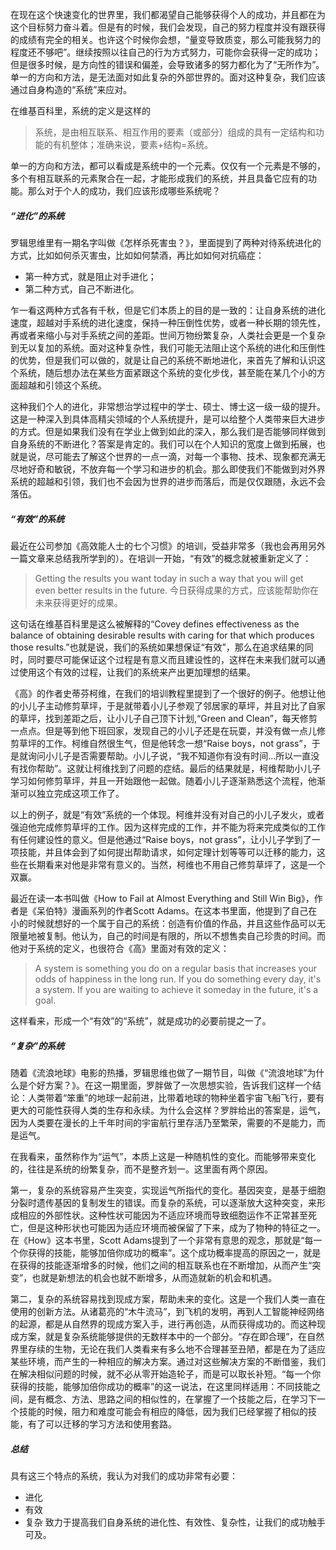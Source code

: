 在现在这个快速变化的世界里，我们都渴望自己能够获得个人的成功，并且都在为这个目标努力奋斗着。但是有的时候，我们会发现，自己的努力程度并没有跟获得的成绩有完全的相关。也许这个时候你会想，“量变导致质变，那么可能我努力的程度还不够吧”。继续按照以往自己的行为方式努力，可能你会获得一定的成功；但是很多时候，是方向性的错误和偏差，会导致诸多的努力都化为了“无所作为”。单一的方向和方法，是无法面对如此复杂的外部世界的。面对这种复杂，我们应该通过自身构造的“系统”来应对。

在维基百科里，系统的定义是这样的
> 系统，是由相互联系、相互作用的要素（或部分）组成的具有一定结构和功能的有机整体；准确来说，要素+结构=系统。

单一的方向和方法，都可以看成是系统中的一个元素。仅仅有一个元素是不够的，多个有相互联系的元素聚合在一起，才能形成我们的系统，并且具备它应有的功能。那么对于个人的成功，我们应该形成哪些系统呢？

##### “进化”的系统

罗辑思维里有一期名字叫做《怎样杀死害虫？》，里面提到了两种对待系统进化的方式，比如如何杀灭害虫，比如如何禁酒，再比如如何对抗癌症：
- 第一种方式，就是阻止对手进化；
- 第二种方式，自己不断进化。

乍一看这两种方式各有千秋，但是它们本质上的目的是一致的：让自身系统的进化速度，超越对手系统的进化速度，保持一种压倒性优势，或者一种长期的领先性，再或者来缩小与对手系统之间的差距。世间万物纷繁复杂，人类社会更是一个复杂到无以复加的系统。面对这种复杂性，我们可能无法阻止这个系统的进化和压倒性的优势，但是我们可以做的，就是让自己的系统不断地进化，来首先了解和认识这个系统，随后想办法在某些方面紧跟这个系统的变化步伐，甚至能在某几个小的方面超越和引领这个系统。

这种我们个人的进化，非常想治学过程中的学士、硕士、博士这一级一级的提升。这是一种深入到具体高精尖领域的个人系统提升，是可以给整个人类带来巨大进步的方式。但是如果我们没有在学业上做到如此的深入，那么我们是否能够同样做到自身系统的不断进化？答案是肯定的。我们可以在个人知识的宽度上做到拓展，也就是说，尽可能去了解这个世界的一点一滴，对每一个事物、技术、现象都充满无尽地好奇和敏锐，不放弃每一个学习和进步的机会。那么即使我们不能做到对外界系统的超越和引领，我们也不会因为世界的进步而落后，而是仅仅跟随，永远不会落伍。

##### “有效”的系统

最近在公司参加《高效能人士的七个习惯》的培训，受益非常多（我也会再用另外一篇文章来总结我所学到的）。在培训一开始，“有效”的概念就被重新定义了：
> Getting the results you want today in such a way that you will get even better results in the future. 今日获得成果的方式，应该能帮助你在未来获得更好的成果。

这句话在维基百科里是这么被解释的“Covey defines effectiveness as the balance of obtaining desirable results with caring for that which produces those results.”也就是说，我们的系统如果想保证“有效”，那么在追求结果的同时，同时要尽可能保证这个过程是有意义而且建设性的，这样在未来我们就可以通过使用这个有效的过程，让我们的系统来产出更加理想的结果。

《高》的作者史蒂芬柯维，在我们的培训教程里提到了一个很好的例子。他想让他的小儿子主动修剪草坪，于是就带着小儿子参观了邻居家的草坪，并且对比了自家的草坪，找到差距之后，让小儿子自己顶下计划,“Green and Clean”，每天修剪一点点。但是等到他下班回家，发现自己的小儿子还是在玩耍，并没有做一点儿修剪草坪的工作。柯维自然很生气，但是他转念一想“Raise boys，not grass”，于是就询问小儿子是否需要帮助。小儿子说，“我不知道你有没有时间...所以一直没有找你帮助”。这就让柯维找到了问题的症结。最后的结果就是，柯维帮助小儿子学习如何修剪草坪，并且一开始跟他一起做。随着小儿子逐渐熟悉这个流程，他渐渐可以独立完成这项工作了。

以上的例子，就是“有效”系统的一个体现。柯维并没有对自己的小儿子发火，或者强迫他完成修剪草坪的工作。因为这样完成的工作，并不能为将来完成类似的工作有任何建设性的意义。但是他通过“Raise boys，not grass”，让小儿子学到了一项技能，并且体会到了如何提出帮助请求，如何定理计划等等可以迁移的能力，这些在长期看来对他是非常有意义的。当然，柯维也不用自己修剪草坪了，这是一个双赢。

最近在读一本书叫做《How to Fail at Almost Everything and Still Win Big》，作者是《呆伯特》漫画系列的作者Scott Adams。在这本书里面，他提到了自己在小的时候就想好的一个属于自己的系统：创造有价值的作品，并且这些作品可以无限量地被复制。他认为，自己的时间是有限的，所以不想售卖自己珍贵的时间。而他对于系统的定义，也很符合《高》里面对有效的定义：
> A system is something you do on a regular basis that increases your odds of happiness in the long run. If you do something every day, it's a system. If you are waiting to achieve it someday in the future, it's a goal.

这样看来，形成一个“有效”的“系统”，就是成功的必要前提之一了。

##### “复杂”的系统

随着《流浪地球》电影的热播，罗辑思维也做了一期节目，叫做《“流浪地球”为什么是个好方案？》。在这一期里面，罗胖做了一次思想实验，告诉我们这样一个结论：人类带着“笨重”的地球一起前进，比带着地球的物种坐着宇宙飞船飞行，要有更大的可能性获得人类的生存和永续。为什么会这样？罗胖给出的答案是，运气，因为人类要在漫长的上千年时间的宇宙航行里存活乃至繁荣，需要的不是能力，而是运气。

在我看来，虽然称作为“运气”，本质上这是一种随机性的变化。而能够带来变化的，往往是系统的纷繁复杂，而不是整齐划一。这里面有两个原因。

第一，复杂的系统容易产生突变，实现运气所指代的变化。基因突变，是基于细胞分裂时遗传基因的复制发生的错误。而复杂的系统，可以逐渐放大这种突变，来形成相应的外部性状。这种性状可能因为不适应环境而导致细胞运作不正常甚至死亡，但是这种形状也可能因为适应环境而被保留了下来，成为了物种的特征之一。在《How》这本书里，Scott Adams提到了一个非常有意思的观念，那就是“每一个你获得的技能，能够加倍你成功的概率”。这个成功概率提高的原因之一，就是在获得的技能逐渐增多的时候，他们之间的相互联系也在不断增加，从而产生“突变”，也就是新想法的机会也就不断增多，从而造就新的机会和机遇。

第二，复杂的系统容易找到现成方案，帮助未来的变化。这是一个我们人类一直在使用的创新方法。从诸葛亮的“木牛流马”，到飞机的发明，再到人工智能神经网络的起源，都是从自然界的现成方案入手，进行再创造，从而获得成功的。而这种现成方案，就是复杂系统能够提供的无数样本中的一个部分。“存在即合理”，在自然界里存续的生物，无论在我们人类看来有多么地不合理甚至丑陋，都是在为了适应某些环境，而产生的一种相应的解决方案。通过对这些解决方案的不断借鉴，我们在解决相似问题的时候，就不必从零开始造轮子，而是可以取长补短。“每一个你获得的技能，能够加倍你成功的概率”的这一说法，在这里同样适用：不同技能之间，是有概念、方法、思路之间的相似性的，在掌握了一个技能之后，在学习下一个技能的时候，阻力和难度可能会有相应的降低，因为我们已经掌握了相似的技能，有了可以迁移的学习方法和使用套路。

##### 总结

具有这三个特点的系统，我认为对我们的成功非常有必要：
- 进化
- 有效
- 复杂
致力于提高我们自身系统的进化性、有效性、复杂性，让我们的成功触手可及。
